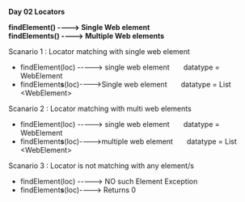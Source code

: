 <b>Day 02 Locators</b>

<b>findElement() ----> Single Web element</b><br />
<b>findElements() ----> Multiple Web elements</b>

Scanario 1 : Locator matching with single web element <br />

<ul>
<li>findElement(loc) -----> single web element  &nbsp;&nbsp;&nbsp;&nbsp;&nbsp;  datatype = WebElement</li>
<li>findElement<b>s</b>(loc)---->Single web element &nbsp;&nbsp;&nbsp;&nbsp;&nbsp; datatype = List &lt;WebElement&gt;</li>
</ul>

Scanario 2 : Locator matching with multi web elements <br />

<ul>
<li>findElement(loc) -----> single web element  &nbsp;&nbsp;&nbsp;&nbsp;&nbsp;  datatype = WebElement</li>
<li>findElement<b>s</b>(loc)---->multiple web element &nbsp;&nbsp;&nbsp;&nbsp;&nbsp; datatype = List &lt;WebElement&gt;</li>
</ul>

Scanario 3 : Locator is not matching with any element/s <br />

<ul>
<li>findElement(loc) -----> NO such Element Exception</li>
<li>findElement<b>s</b>(loc)----> Returns 0</li>
</ul>
